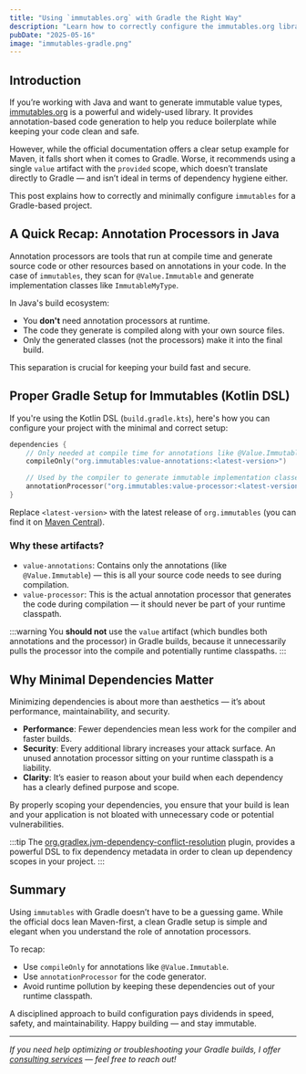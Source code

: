 ```yaml
---
title: "Using `immutables.org` with Gradle the Right Way"
description: "Learn how to correctly configure the immutables.org library in a Gradle project using Kotlin DSL. This post covers annotation processor basics, explains why minimal dependencies matter, and shows how to avoid common pitfalls like runtime pollution from unnecessary artifacts."
pubDate: "2025-05-16"
image: "immutables-gradle.png"
---
```


## Introduction

If you’re working with Java and want to generate immutable value types, [immutables.org](https://immutables.github.io/) is a powerful and widely-used library. It provides annotation-based code generation to help you reduce boilerplate while keeping your code clean and safe.

However, while the official documentation offers a clear setup example for Maven, it falls short when it comes to Gradle. Worse, it recommends using a single `value` artifact with the `provided` scope, which doesn’t translate directly to Gradle — and isn’t ideal in terms of dependency hygiene either.

This post explains how to correctly and minimally configure `immutables` for a Gradle-based project.

## A Quick Recap: Annotation Processors in Java

Annotation processors are tools that run at compile time and generate source code or other resources based on annotations in your code. In the case of `immutables`, they scan for `@Value.Immutable` and generate implementation classes like `ImmutableMyType`.

In Java's build ecosystem:

- You **don't** need annotation processors at runtime.
- The code they generate is compiled along with your own source files.
- Only the generated classes (not the processors) make it into the final build.

This separation is crucial for keeping your build fast and secure.

## Proper Gradle Setup for Immutables (Kotlin DSL)

If you're using the Kotlin DSL (`build.gradle.kts`), here's how you can configure your project with the minimal and correct setup:

```kotlin
dependencies {
    // Only needed at compile time for annotations like @Value.Immutable
    compileOnly("org.immutables:value-annotations:<latest-version>")

    // Used by the compiler to generate immutable implementation classes
    annotationProcessor("org.immutables:value-processor:<latest-version>")
}
```

Replace `<latest-version>` with the latest release of `org.immutables` (you can find it on [Maven Central](https://search.maven.org/search?q=g:org.immutables)).

### Why these artifacts?

- `value-annotations`: Contains only the annotations (like `@Value.Immutable`) — this is all your source code needs to see during compilation.
- `value-processor`: This is the actual annotation processor that generates the code during compilation — it should never be part of your runtime classpath.

:::warning
You **should not** use the `value` artifact (which bundles both annotations and the processor) in Gradle builds, because it unnecessarily pulls the processor into the compile and potentially runtime classpaths.
:::

## Why Minimal Dependencies Matter

Minimizing dependencies is about more than aesthetics — it’s about performance, maintainability, and security.

- **Performance**: Fewer dependencies mean less work for the compiler and faster builds.
- **Security**: Every additional library increases your attack surface. An unused annotation processor sitting on your runtime classpath is a liability.
- **Clarity**: It’s easier to reason about your build when each dependency has a clearly defined purpose and scope.

By properly scoping your dependencies, you ensure that your build is lean and your application is not bloated with unnecessary code or potential vulnerabilities.

:::tip
The [org.gradlex.jvm-dependency-conflict-resolution](https://gradlex.org/jvm-dependency-conflict-resolution) plugin, provides a powerful DSL to fix dependency metadata in order to clean up dependency scopes in your project.
:::

## Summary

Using `immutables` with Gradle doesn’t have to be a guessing game. While the official docs lean Maven-first, a clean Gradle setup is simple and elegant when you understand the role of annotation processors.

To recap:

- Use `compileOnly` for annotations like `@Value.Immutable`.
- Use `annotationProcessor` for the code generator.
- Avoid runtime pollution by keeping these dependencies out of your runtime classpath.

A disciplined approach to build configuration pays dividends in speed, safety, and maintainability. Happy building — and stay immutable.

---

_If you need help optimizing or troubleshooting your Gradle builds, I offer [consulting services](/services/gradle) — feel free to reach out!_
